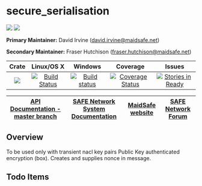 # secure_serialisation

[![](https://img.shields.io/badge/Project%20SAFE-Approved-green.svg)](http://maidsafe.net/applications) [![](https://img.shields.io/badge/License-GPL3-green.svg)](https://github.com/maidsafe/secure_serialisation/blob/master/COPYING)

**Primary Maintainer:**     David Irvine (david.irvine@maidsafe.net)

**Secondary Maintainer:**   Fraser Hutchison (fraser.hutchison@maidsafe.net)

|Crate|Linux/OS X|Windows|Coverage|Issues|
|:---:|:--------:|:-----:|:------:|:----:|
|[![](http://meritbadge.herokuapp.com/secure_serialisation)](https://crates.io/crates/secure_serialisation)|[![Build Status](https://travis-ci.org/maidsafe/secure_serialisation.svg?branch=master)](https://travis-ci.org/maidsafe/secure_serialisation)|[![Build status](https://ci.appveyor.com/api/projects/status/fw4t0s9dkipefjuy/branch/master?svg=true)](https://ci.appveyor.com/project/MaidSafe-QA/secure-serialisation/branch/master)|[![Coverage Status](https://coveralls.io/repos/github/maidsafe/secure_serialisation/badge.svg?branch=master)](https://coveralls.io/github/maidsafe/secure_serialisation?branch=master)|[![Stories in Ready](https://badge.waffle.io/maidsafe/secure_serialisation.png?label=ready&title=Ready)](https://waffle.io/maidsafe/secure_serialisation)|

| [API Documentation - master branch](http://maidsafe.net/secure_serialisation/master) | [SAFE Network System Documentation](http://systemdocs.maidsafe.net) | [MaidSafe website](http://maidsafe.net) | [SAFE Network Forum](https://forum.safenetwork.io) |
|:------:|:-------:|:-------:|:-------:|

## Overview

To be used only with transient nacl key pairs Public Key authenticated encryption (box). Creates and supplies nonce in message.

## Todo Items
